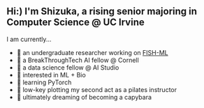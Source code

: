 ## Hi:) I'm Shizuka, a rising senior majoring in Computer Science @ UC Irvine
I am currently...
- 🐣 an undergraduate researcher working on [FISH-ML](https://github.com/UCI-Ding-Lab/FISH-ML/tree/main)
- 🐖 a BreakThroughTech AI fellow @ Cornell
- 🐢 a data science fellow @ AI Studio
- 🐳 interested in ML + Bio
- 🐨 learning PyTorch
- 💭 low-key plotting my second act as a pilates instructor
- 🦫 ultimately dreaming of becoming a capybara

